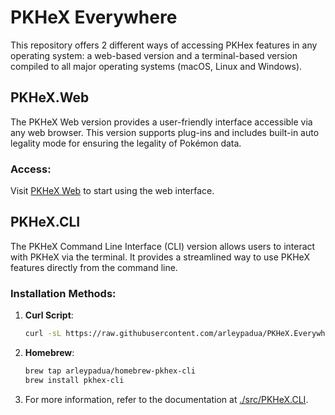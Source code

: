 # PKHeX Everywhere

This repository offers 2 different ways of accessing PKHex features in any operating system: a web-based version and a terminal-based version compiled to all major operating systems (macOS, Linux and Windows).

## PKHeX.Web
The PKHeX Web version provides a user-friendly interface accessible via any web browser. This version supports plug-ins and includes built-in auto legality mode for ensuring the legality of Pokémon data.

### Access:
Visit [PKHeX Web](https://pkhex-web.github.io) to start using the web interface.

## PKHeX.CLI
The PKHeX Command Line Interface (CLI) version allows users to interact with PKHeX via the terminal. It provides a streamlined way to use PKHeX features directly from the command line.

### Installation Methods:
1. **Curl Script**:
   ```sh
   curl -sL https://raw.githubusercontent.com/arleypadua/PKHeX.Everywhere/main/install.sh | sudo bash
   ```
2. **Homebrew**:
   ```sh
   brew tap arleypadua/homebrew-pkhex-cli
   brew install pkhex-cli
   ```
3. For more information, refer to the documentation at [./src/PKHeX.CLI](./src/PKHeX.CLI).
